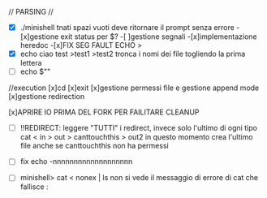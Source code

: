 // PARSING //
-[x] ./minishell tnati spazi vuoti deve ritornare il prompt senza errore
-[x]gestione exit status per $?
-[ ]gestione segnali
-[x]implementazione heredoc
-[x]FIX SEG FAULT ECHO >
-[x] echo ciao test >test1 >test2 tronca i nomi dei file togliendo la prima lettera
-[ ] echo $""

//execution
[x]cd
[x]exit
[x]gestione permessi file e gestione append mode
[x]gestione redirection



[x]APRIRE IO PRIMA DEL FORK PER FAILITARE CLEANUP

- [ ] !!REDIRECT: leggere "TUTTI" i redirect, invece solo l'ultimo di ogni tipo
cat < in > out > canttouchthis  > out2 in questo momento crea l'ultimo file anche se canttouchthis non ha permessi

- [ ] fix echo -nnnnnnnnnnnnnnnnnnn

- [ ] minishell> cat < nonex | ls  non si vede il messaggio di errore di cat che fallisce :